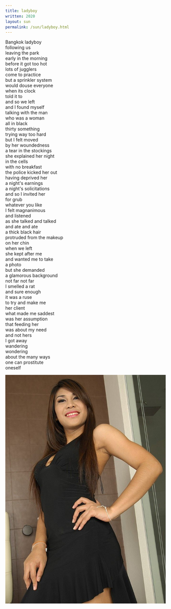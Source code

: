 ```yaml
---
title: ladyboy
written: 2020
layout: sun
permalink: /sun/ladyboy.html
---
```


Bangkok ladyboy  
following us  
leaving the park  
early in the morning  
before it got too hot  
lots of jugglers  
come to practice  
but a sprinkler system  
would douse everyone  
when its clock  
told it to  
and so we left  
and I found myself  
talking with the man  
who was a woman  
all in black  
thirty something  
trying way too hard  
but I felt moved  
by her woundedness  
a tear in the stockings  
she explained her night  
in the cells  
with no breakfast  
the police kicked her out  
having deprived her  
a night's earnings  
a night's solicitations  
and so I invited her  
for grub  
whatever you like  
I felt magnanimous  
and listened  
as she talked and talked  
and ate and ate  
a thick black hair  
protruded from the makeup  
on her chin  
when we left  
she kept after me  
and wanted me to take  
a photo  
but she demanded  
a glamorous background  
not far not far  
I smelled a rat  
and sure enough  
it was a ruse  
to try and make me  
her client  
what made me saddest  
was her assumption  
that feeding her  
was about my need  
and not hers  
I got away  
wandering  
wondering  
about the many ways  
one can prostitute  
oneself


!["ladyboy"](/assets/images/bucket/ladyboy.jpg "ladyboy")
